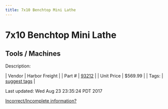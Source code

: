 ```yaml
---
title: 7x10 Benchtop Mini Lathe
---
```


# 7x10 Benchtop Mini Lathe
## Tools / Machines
Description: 	 

| Vendor | Harbor Freight | 
| Part # | [93212](http://www.harborfreight.com/7-inch-x-10-inch-precision-mini-lathe-93212.html) | 
| Unit Price | $569.99 | 
| Tags: | [suggest tags](https://docs.google.com/forms/d/e/1FAIpQLSeWyY8v3RgOty-MyWmh9U0iivNYN_molChYyS-0U-o-kOAv_g/viewform) | 

Last updated: Wed Aug 23 23:35:24 PDT 2017

 [Incorrect/Incomplete information?](https://docs.google.com/forms/d/e/1FAIpQLSeWyY8v3RgOty-MyWmh9U0iivNYN_molChYyS-0U-o-kOAv_g/viewform)